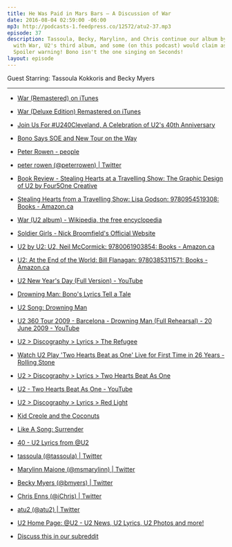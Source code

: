 ```yaml
---
title: He Was Paid in Mars Bars — A Discussion of War
date: 2016-08-04 02:59:00 -06:00
mp3: http://podcasts-1.feedpress.co/12572/atu2-37.mp3
episode: 37
description: Tassoula, Becky, Marylinn, and Chris continue our album by album discussion
  with War, U2's third album, and some (on this podcast) would claim as their best.
  Spoiler warning! Bono isn't the one singing on Seconds!
layout: episode
---
```


Guest Starring: Tassoula Kokkoris and Becky Myers

***

* [War (Remastered) on iTunes][1]

* [War (Deluxe Edition) Remastered on iTunes][2]

* [Join Us For #U240Cleveland, A Celebration of U2's 40th Anniversary][3]

* [Bono Says SOE and New Tour on the Way][4]

* [Peter Rowen - people][5]

* [peter rowen (@peterrowen) | Twitter][6]

* [Book Review - Stealing Hearts at a Travelling Show: The Graphic Design of U2 by Four5One Creative][7]

* [Stealing Hearts from a Travelling Show: Lisa Godson: 9780954519308: Books - Amazon.ca][8]

* [War (U2 album) - Wikipedia, the free encyclopedia][9]

* [Soldier Girls - Nick Broomfield's Official Website][10]

* [U2 by U2: U2, Neil McCormick: 9780061903854: Books - Amazon.ca][11]

* [U2: At the End of the World: Bill Flanagan: 9780385311571: Books - Amazon.ca][12]

* [U2 New Year's Day (Full Version) - YouTube][13]

* [Drowning Man: Bono's Lyrics Tell a Tale][14]

* [U2 Song: Drowning Man][15]

* [U2 360 Tour 2009 - Barcelona - Drowning Man (Full Rehearsal) - 20 June 2009 - YouTube][16]

* [U2 &gt; Discography &gt; Lyrics &gt; The Refugee][17]

* [Watch U2 Play 'Two Hearts Beat as One' Live for First Time in 26 Years - Rolling Stone][18]

* [U2 &gt; Discography &gt; Lyrics &gt; Two Hearts Beat As One][19]

* [U2 - Two Hearts Beat As One - YouTube][20]

* [U2 &gt; Discography &gt; Lyrics &gt; Red Light][21]

* [Kid Creole and the Coconuts][22]

* [Like A Song: Surrender][23]

* [40 - U2 Lyrics from @U2][24]

* [tassoula (@tassoula) | Twitter][25]

* [Marylinn Maione (@msmarylinn) | Twitter][26]

* [Becky Myers (@bmyers) | Twitter][27]

* [Chris Enns (@iChris) | Twitter][28]

* [atu2 (@atu2) | Twitter][29]

* [U2 Home Page: @U2 - U2 News, U2 Lyrics, U2 Photos and more!][30]

* [Discuss this in our subreddit][31]

[1]: https://geo.itunes.apple.com/ca/album/war-remastered/id285461734?at=10l4Ki&amp;app=itunes
[2]: https://geo.itunes.apple.com/ca/album/war-deluxe-edition-remastered/id285478248?at=10l4Ki&amp;app=itunes
[3]: http://www.atu2.com/news/join-us-for-u240cleveland-a-celebration-of-u2s-40th-anniversary.html
[4]: http://www.atu2.com/news/bono-says-soe-and-new-tour-on-the-way.html
[5]: http://www.peterrowen.com/
[6]: https://twitter.com/peterrowen
[7]: http://www.atu2.com/news/book-review-stealing-hearts-at-a-travelling-show-the-graphic-design-of-u2-by-four5one-creative.html
[8]: https://www.amazon.ca/Stealing-Hearts-Travelling-Show-Godson/dp/0954519302
[9]: https://en.wikipedia.org/wiki/War_(U2_album)
[10]: http://nickbroomfield.com/Soldier-Girls
[11]: https://www.amazon.ca/U2/dp/006190385X
[12]: https://www.amazon.ca/U2-End-World-Bill-Flanagan/dp/0385311575/ref=pd_bxgy_14_img_2?ie=UTF8&amp;psc=1&amp;refRID=0X4A75BQNGBPVDBZ8NPK
[13]: https://www.youtube.com/watch?v=vdLuk2Agamk
[14]: http://www.atu2.com/news/drowning-man-bonos-lyrics-tell-a-tale.html
[15]: http://tours.atu2.com/song/drowning-man
[16]: https://www.youtube.com/watch?v=bIpUcjJUBow
[17]: http://www.u2.com/lyrics/139
[18]: http://www.rollingstone.com/music/news/watch-u2-play-two-hearts-beat-as-one-live-for-first-time-in-26-years-20150728
[19]: http://www.u2.com/lyrics/155
[20]: https://www.youtube.com/watch?v=uIuAFBRyjj4
[21]: http://www.u2.com/lyrics/109
[22]: http://kidcreole.com/
[23]: http://www.atu2.com/news/like-a-song-surrender-1.html
[24]: http://www.atu2.com/lyrics/songinfo.src?SID=82
[25]: https://twitter.com/tassoula
[26]: https://twitter.com/msmarylinn
[27]: https://twitter.com/bmyers
[28]: https://twitter.com/ichris
[29]: https://twitter.com/atu2
[30]: http://www.atu2.com/
[31]: https://www.reddit.com/r/Goodstuff_fm/comments/4w4v0f/the_atu2_podcast_37_he_was_paid_in_mars_bars_a/
